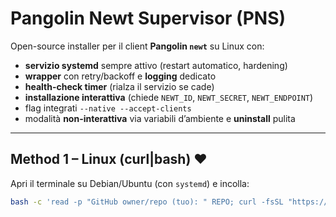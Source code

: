 # Pangolin Newt Supervisor (PNS)

Open-source installer per il client **Pangolin `newt`** su Linux con:
- **servizio systemd** sempre attivo (restart automatico, hardening)
- **wrapper** con retry/backoff e **logging** dedicato
- **health-check timer** (rialza il servizio se cade)
- **installazione interattiva** (chiede `NEWT_ID`, `NEWT_SECRET`, `NEWT_ENDPOINT`)
- flag integrati `--native --accept-clients`
- modalità **non-interattiva** via variabili d’ambiente e **uninstall** pulita

---

## Method 1 – Linux (curl|bash) ❤️

Apri il terminale su Debian/Ubuntu (con `systemd`) e incolla:

```bash
bash -c 'read -p "GitHub owner/repo (tuo): " REPO; curl -fsSL "https://raw.githubusercontent.com/${REPO}/main/scripts/pangolin-bootstrap.sh" | bash'
